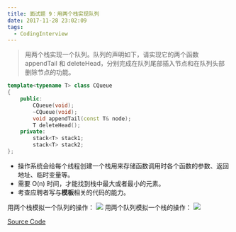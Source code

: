 ```yaml
---
title: 面试题 9：用两个栈实现队列
date: 2017-11-28 23:02:09
tags:
  - CodingInterview
---
```

> 用两个栈实现一个队列。队列的声明如下，请实现它的两个函数 appendTail 和 deleteHead，分别完成在队列尾部插入节点和在队列头部删除节点的功能。

```cpp
template<typename T> class CQueue 
{
    public:
        CQueue(void);
        ~CQueue(void);
        void appendTail(const T& node);
        T deleteHead();
    private:
        stack<T> stack1;
        stack<T> stack2;
};
```
* 操作系统会给每个线程创建一个栈用来存储函数调用时各个函数的参数、返回地址、临时变量等。
* 需要 O(n) 时间，才能找到栈中最大或者最小的元素。
* 考查应聘者写与**模板**相关的代码的能力。

<!--more-->
用两个栈模拟一个队列的操作：
![](https://raw.githubusercontent.com/umarellyh/mPOST/master/CodingInterview/09_1.jpeg)
用两个队列模拟一个栈的操作：
![](https://raw.githubusercontent.com/umarellyh/mPOST/master/CodingInterview/09_2.jpeg)

[Source Code](https://gist.githubusercontent.com/umarellyh/8541b926e44be4fbe2598d844e70c1ad/raw/1cfa29845cbbcff19ea6ea0bee4e3a95fac116d7/09_QueueWithTwoStacks.cpp)
